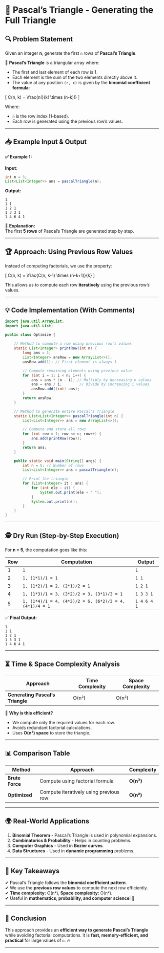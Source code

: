

# 📌 **Pascal’s Triangle - Generating the Full Triangle**  

## 🔍 **Problem Statement**  
Given an integer **n**, generate the first `n` rows of **Pascal’s Triangle**.  

📌 **Pascal’s Triangle** is a triangular array where:  
- The first and last element of each row is **1**.  
- Each element is the sum of the two elements directly above it.  
- The value at any position `(r, c)` is given by the **binomial coefficient formula**:  

\[
C(n, k) = \frac{n!}{k! \times (n-k)!}
\]

Where:  
- `n` is the row index (1-based).  
- Each row is generated using the previous row’s values.

---

## 📥 **Example Input & Output**  
#### ✅ Example 1:
**Input:**  
```java
int n = 5;
List<List<Integer>> ans = pascalTriangle(n);
```
**Output:**  
```
1  
1 1  
1 2 1  
1 3 3 1  
1 4 6 4 1  
```

🔹 **Explanation:**  
The first **5 rows** of Pascal’s Triangle are generated step by step.

---

## 🏆 **Approach: Using Previous Row Values**
Instead of computing factorials, we use the property:

\[
C(n, k) = \frac{C(n, k-1) \times (n-k+1)}{k}
\]

This allows us to compute each row **iteratively** using the previous row’s values.

---

## 💡 **Code Implementation (With Comments)**
```java
import java.util.ArrayList;
import java.util.List;

public class Optimize {
    
    // Method to compute a row using previous row's values
    static List<Integer> printRow(int n) {
        long ans = 1;
        List<Integer> ansRow = new ArrayList<>();
        ansRow.add(1); // First element is always 1

        // Compute remaining elements using previous value
        for (int i = 1; i < n; i++) {
            ans = ans * (n - i); // Multiply by decreasing n values
            ans = ans / i;        // Divide by increasing i values
            ansRow.add((int) ans);
        }
        return ansRow;
    }

    // Method to generate entire Pascal's Triangle
    static List<List<Integer>> pascalTriangle(int n) {
        List<List<Integer>> ans = new ArrayList<>();

        // Compute and store all rows
        for (int row = 1; row <= n; row++) {
            ans.add(printRow(row));
        }
        return ans;
    }

    public static void main(String[] args) {
        int n = 5; // Number of rows
        List<List<Integer>> ans = pascalTriangle(n);

        // Print the triangle
        for (List<Integer> it : ans) {
            for (int ele : it) {
                System.out.print(ele + " ");
            }
            System.out.println();
        }
    }
}
```

---

## 🕵️ **Dry Run (Step-by-Step Execution)**  
For **n = 5**, the computation goes like this:

| Row | Computation | Output |
|------|-------------|---------|
| 1 | `1` | `1` |
| 2 | `1, (1*1)/1 = 1` | `1 1` |
| 3 | `1, (1*2)/1 = 2, (2*1)/2 = 1` | `1 2 1` |
| 4 | `1, (1*3)/1 = 3, (3*2)/2 = 3, (3*1)/3 = 1` | `1 3 3 1` |
| 5 | `1, (1*4)/1 = 4, (4*3)/2 = 6, (6*2)/3 = 4, (4*1)/4 = 1` | `1 4 6 4 1` |

✅ **Final Output:**
```
1
1 1
1 2 1
1 3 3 1
1 4 6 4 1
```

---

## ⏳ **Time & Space Complexity Analysis**  

| Approach | Time Complexity | Space Complexity |
|----------|---------------|----------------|
| **Generating Pascal’s Triangle** | O(n²) | O(n²) |

🔹 **Why is this efficient?**  
- We compute only the required values for each row.  
- Avoids redundant factorial calculations.  
- Uses **O(n²) space** to store the triangle.

---

## 📊 **Comparison Table**  
| Method | Approach | Complexity |
|--------|---------|------------|
| **Brute Force** | Compute using factorial formula | **O(n³)** |
| **Optimized** | Compute iteratively using previous row | **O(n²)** |

---

## 🌍 **Real-World Applications**
1. **Binomial Theorem** - Pascal’s Triangle is used in polynomial expansions.  
2. **Combinatorics & Probability** - Helps in counting problems.  
3. **Computer Graphics** - Used in **Bezier curves**.  
4. **Data Structures** - Used in **dynamic programming** problems.  

---

## 🎯 **Key Takeaways**
✔ Pascal’s Triangle follows the **binomial coefficient pattern**.  
✔ We use the **previous row values** to compute the next row efficiently.  
✔ **Time complexity:** O(n²), **Space complexity:** O(n²).  
✔ Useful in **mathematics, probability, and computer science**! 🚀  

---

## 📌 **Conclusion**
This approach provides an **efficient way to generate Pascal’s Triangle** while avoiding factorial computations. It is **fast, memory-efficient, and practical** for large values of `n`. 🔥  

---
